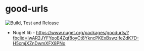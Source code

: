 # good-urls

![Build, Test and Release](https://github.com/yrshaikh/good-urls/workflows/Build,%20Test%20and%20Release/badge.svg)

- Nuget lib - https://www.nuget.org/packages/goodurls/?fbclid=IwAR2JYFYpoE4Zqf8oyCt8YkncPKExBswzIfeZdK7D-H5cmjXZnDwmXFX8PNo
